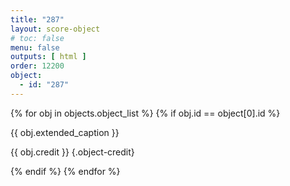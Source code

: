 ```yaml
---
title: "287"
layout: score-object
# toc: false
menu: false
outputs: [ html ]
order: 12200
object:
  - id: "287"
---
```


{% for obj in objects.object_list %}
{% if obj.id == object[0].id %}

{{ obj.extended_caption }}

{{ obj.credit }} {.object-credit}

{% endif %}
{% endfor %}
